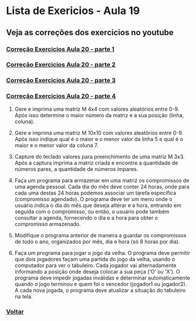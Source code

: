 # Lista de Exericios - Aula 19

## Veja as correções dos exercicios no youtube

### [Correção Exercicios Aula 20 - parte 1](https://www.youtube.com/watch?v=Cf4sv_9vENs&list=PLGxZ4Rq3BOBq0KXHsp5J3PxyFaBIXVs3r&index=39&t=9s&ab_channel=LoianeGroner)

### [Correção Exercicios Aula 20 - parte 2](https://www.youtube.com/watch?v=lHKmF-kOq90&list=PLGxZ4Rq3BOBq0KXHsp5J3PxyFaBIXVs3r&index=40&ab_channel=LoianeGroner)

### [Correção Exercicios Aula 20 - parte 3](https://www.youtube.com/watch?v=zaD6mQj11ew&list=PLGxZ4Rq3BOBq0KXHsp5J3PxyFaBIXVs3r&index=41&ab_channel=LoianeGroner)

### [Correção Exercicios Aula 20 - parte 4](https://www.youtube.com/watch?v=9h9OfzW9u9M&list=PLGxZ4Rq3BOBq0KXHsp5J3PxyFaBIXVs3r&index=42&ab_channel=LoianeGroner)

1. Gere e imprima uma matriz M 4x4 com valores aleatórios entre 0-9. Após isso determine o maior número da matriz e a sua posição (linha, coluna).

2. Gere e imprima uma matriz M 10x10 com valores aleatórios entre 0-9. Após isso indique qual é o maior e o menor valor da linha 5 e qual é o maior e o menor valor da coluna 7.

3. Capture do teclado valores para preenchimento de uma matriz M 3x3. Após a captura imprima a matriz criada e encontre a quantidade de números pares, a quantidade de números ímpares.

4. Faça um programa para armazenar em uma matriz os compromissos de uma agenda pessoal. Cada dia do mês deve conter 24 horas, onde para cada uma destas 24 horas podemos associar um tarefa específica (compromisso agendado). O programa deve ter um menu onde o usuário indica o dia do mês que deseja alterar e a hora, entrando em seguida com o compromisso, ou então, o usuário pode também consultar a agenda, fornecendo o dia e a hora para obter o compromisso armazenado.

5. Modifique o programa anterior de maneira a guardar os compromissos de todo o ano, organizados por mês, dia e hora (só 8 horas por dia).

6. Faça um programa para jogar o jogo da velha. O programa deve permitir que dois jogadores façam uma partida do jogo da velha, usando o computador para ver o tabuleiro. Cada jogador vai alternadamente informando a posição onde deseja colocar a sua peça (‘O’ ou ‘X’). O programa deve impedir jogadas inválidas e determinar automaticamente quando o jogo terminou e quem foi o vencedor (jogador1 ou jogador2). A cada nova jogada, o programa deve atualizar a situação do tabuleiro na tela.

### [Voltar](../README.md)
